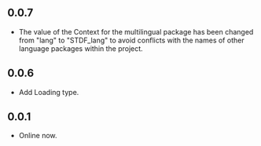 ## 0.0.7

-   The value of the Context for the multilingual package has been changed from "lang" to "STDF_lang" to avoid conflicts with the names of other language packages within the project.

## 0.0.6

-   Add Loading type.

## 0.0.1

-   Online now.
